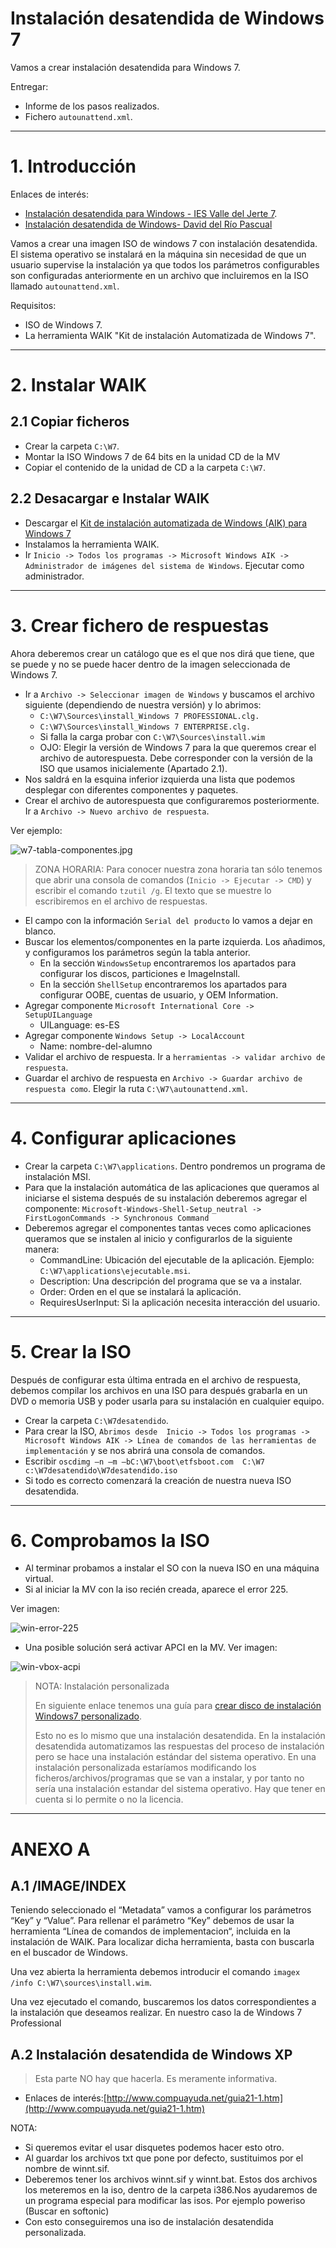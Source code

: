 
# Instalación desatendida de Windows 7

Vamos a crear instalación desatendida para Windows 7.

Entregar:
* Informe de los pasos realizados.
* Fichero `autounattend.xml`.

---

# 1. Introducción

Enlaces de interés:
* [Instalación desatendida para Windows - IES Valle del Jerte 7](http://informatica.iesvalledeljerteplasencia.es/wordpress/creacion-de-imagen-de-windows-7-con-instalacion-desatendida/).
* [Instalación desatendida de Windows- David del Río Pascual](http://www.daviddelrio.es/instalacion-desatendida-de-windows/)

Vamos a crear una imagen ISO de windows 7 con instalación desatendida.
El sistema operativo se instalará en la máquina sin necesidad de que un usuario supervise la instalación ya que todos los parámetros configurables son configuradas anteriormente en un archivo que incluiremos en la ISO llamado `autounattend.xml`.

Requisitos:
* ISO de Windows 7.
* La herramienta WAIK "Kit de instalación Automatizada de Windows 7".

---

# 2. Instalar WAIK

## 2.1 Copiar ficheros

* Crear la carpeta `C:\W7`.
* Montar la ISO Windows 7 de 64 bits en la unidad CD de la MV
* Copiar el contenido de la unidad de CD a la carpeta `C:\W7`.

## 2.2 Desacargar e Instalar WAIK

* Descargar el [Kit de instalación automatizada de Windows (AIK) para Windows 7](https://www.microsoft.com/es-es/download/details.aspx?id=5753)
* Instalamos la herramienta WAIK.
* Ir `Inicio -> Todos los programas -> Microsoft Windows AIK -> Administrador de imágenes del sistema de Windows`. Ejecutar como administrador.

---

# 3. Crear fichero de respuestas

Ahora deberemos crear un catálogo que es el que nos dirá que tiene, que se puede y no se puede hacer dentro de la imagen seleccionada de Windows 7.

* Ir a `Archivo -> Seleccionar imagen de Windows` y buscamos el archivo siguiente (dependiendo de nuestra versión) y lo abrimos:
    * `C:\W7\Sources\install_Windows 7 PROFESSIONAL.clg.`
    * `C:\W7\Sources\install_Windows 7 ENTERPRISE.clg.`
    * Si falla la carga probar con `C:\W7\Sources\install.wim`
    * OJO: Elegir la versión de Windows 7 para la que queremos crear el archivo de autorespuesta. Debe corresponder con la versión de la ISO que usamos inicialemente (Apartado 2.1).
* Nos saldrá en la esquina inferior izquierda una lista que podemos desplegar con diferentes componentes y paquetes.
* Crear el archivo de autorespuesta que configuraremos posteriormente. Ir a `Archivo -> Nuevo archivo de respuesta`.

Ver ejemplo:

![w7-tabla-componentes.jpg](./files/w7-tabla-componentes.jpg)

> ZONA HORARIA: Para conocer nuestra zona horaria tan sólo tenemos que abrir una consola de comandos (`Inicio -> Ejecutar -> CMD`) y escribir el comando `tzutil /g`. El texto que se muestre lo escribiremos en el archivo de respuestas.

* El campo con la información `Serial del producto` lo vamos a dejar en blanco.
* Buscar los elementos/componentes en la parte izquierda. Los añadimos, y configuramos los parámetros según la tabla anterior.
    * En la sección `WindowsSetup` encontraremos los apartados para configurar los discos, particiones e ImageInstall.
    * En la sección `ShellSetup` encontraremos los apartados para configurar OOBE, cuentas de usuario, y OEM Information.
* Agregar componente `Microsoft International Core -> SetupUILanguage`
    * UILanguage: es-ES
* Agregar componente `Windows Setup -> LocalAccount`
    * Name: nombre-del-alumno
* Validar el archivo de respuesta. Ir a `herramientas -> validar archivo de respuesta`.
* Guardar el archivo de respuesta en `Archivo -> Guardar archivo de respuesta como`. Elegir la ruta `C:\W7\autounattend.xml`.

---

# 4. Configurar aplicaciones

* Crear la carpeta `C:\W7\applications`. Dentro pondremos un programa de instalación MSI.
* Para que la instalación automática de las aplicaciones que queramos al iniciarse el sistema después de su instalación deberemos agregar el componente:
`Microsoft-Windows-Shell-Setup_neutral -> FirstLogonCommands -> Synchronous Command`
* Deberemos agregar el componentes tantas veces como aplicaciones queramos que se instalen al inicio y configurarlos de la siguiente manera:
    * CommandLine: Ubicación del ejecutable de la aplicación. Ejemplo: `C:\W7\applications\ejecutable.msi`.
    * Description: Una descripción del programa que se va a instalar.
    * Order: Orden en el que se instalará la aplicación.
    * RequiresUserInput: Si la aplicación necesita interacción del usuario.

---

# 5. Crear la ISO

Después de configurar esta última entrada en el archivo de respuesta, debemos compilar los archivos en una ISO para después grabarla en un DVD o memoria USB y poder usarla para su instalación en cualquier equipo.

* Crear la carpeta `C:\W7desatendido`.
* Para crear la ISO, `Abrimos desde  Inicio -> Todos los programas -> Microsoft Windows AIK -> Línea de comandos de las herramientas de implementación` y se nos abrirá una consola de comandos.
* Escribir `oscdimg –n –m –bC:\W7\boot\etfsboot.com  C:\W7 c:\W7desatendido\W7desatendido.iso`
* Si todo es correcto comenzará la creación de nuestra nueva ISO desatendida.

---

# 6. Comprobamos la ISO

* Al terminar probamos a instalar el SO con la nueva ISO en una máquina virtual.
* Si al iniciar la MV con la iso recién creada, aparece el error 225.

Ver imagen:

![win-error-225](./files/win-error-225.jpg)

* Una posible solución será activar APCI en la MV. Ver imagen:

![win-vbox-acpi](./files/win-vbox-acpi.png)

> NOTA: Instalación personalizada
>
> En siguiente enlace tenemos una guía para [crear disco de instalación Windows7 personalizado](http://computerhoy.com/paso-a-paso/software/crea-tu-propio-disco-instalacion-windows-7-desatendido-7294).
>
> Esto no es lo mismo que una instalación desatendida.
> En la instalación desatendida automatizamos las respuestas del proceso
de instalación pero se hace una instalación estándar del sistema operativo.
> En una instalación personalizada estaríamos modificando los ficheros/archivos/programas
que se van a instalar, y por tanto no sería una instalación estandar del sistema operativo.
>Hay que tener en cuenta si lo permite o no la licencia.

---

# ANEXO A

## A.1 /IMAGE/INDEX

Teniendo seleccionado el “Metadata” vamos a configurar los parámetros “Key” y “Value”. Para rellenar el parámetro “Key” debemos de usar la herramienta “Línea de comandos de implementacion“, incluida en la instalación de WAIK. Para localizar dicha herramienta, basta con buscarla en el buscador de Windows.

Una vez abierta la herramienta debemos introducir el comando `imagex /info C:\W7\sources\install.wim`.

Una vez ejecutado el comando, buscaremos los datos correspondientes a la instalación que deseamos realizar. En nuestro caso la de Windows 7 Professional

## A.2 Instalación desatendida de Windows XP

> Esta parte NO hay que hacerla. Es meramente informativa.

* Enlaces de interés:[http://www.compuayuda.net/guia21-1.htm](http://www.compuayuda.net/guia21-1.htm)

NOTA:
* Si queremos evitar el usar disquetes podemos hacer esto otro.
* Al guardar los archivos txt que pone por defecto, sustituimos por el nombre de winnt.sif.
* Deberemos tener los archivos winnt.sif y winnt.bat. Estos dos archivos los meteremos en la iso, dentro de la carpeta i386.Nos ayudaremos de un programa especial para modificar las isos. Por ejemplo poweriso (Buscar en softonic)
* Con esto conseguiremos una iso de instalación desatendida personalizada.
